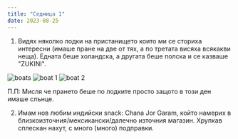 ```yaml
---
title: "Седмица 1"
date: 2023-08-25
---
```


1) Видях няколко лодки на пристанището които ми се сториха интересни (имаше пране на две от тях, а по третата висяха всякакви неща). Едната беше холандска, а другата беше полска и се казваше "ZUKINI".

![boats](/home/brmbra/Pictures/bergen-aug-23/20230817-boats-bergen-1.jpg)
![boat 1](/home/brmbra/Pictures/bergen-aug-23/20230817-boats-bergen-2.jpg)
![boat 2](/home/brmbra/Pictures/bergen-aug-23/20230817-boats-bergen-3.jpg)

П.П: Мисля че прането беше по лодките просто защото в този ден имаше слънце.

2) Имам нов любим индийски snack: Chana Jor Garam, който намерих в близкоизточния/мексикански/далечно източния магазин. 
Хрупкав сплескан нахут, с много (много) подправки.


